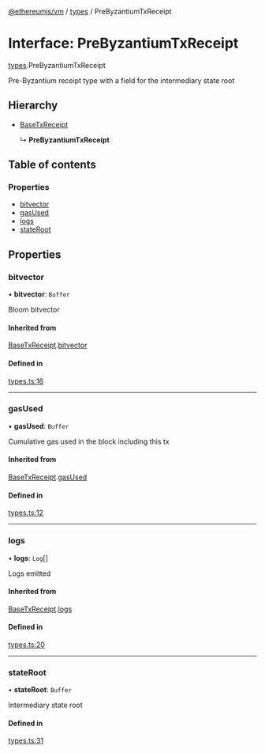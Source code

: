 [@ethereumjs/vm](../README.md) / [types](../modules/types.md) / PreByzantiumTxReceipt

# Interface: PreByzantiumTxReceipt

[types](../modules/types.md).PreByzantiumTxReceipt

Pre-Byzantium receipt type with a field
for the intermediary state root

## Hierarchy

- [BaseTxReceipt](types.basetxreceipt.md)

  ↳ **PreByzantiumTxReceipt**

## Table of contents

### Properties

- [bitvector](types.prebyzantiumtxreceipt.md#bitvector)
- [gasUsed](types.prebyzantiumtxreceipt.md#gasused)
- [logs](types.prebyzantiumtxreceipt.md#logs)
- [stateRoot](types.prebyzantiumtxreceipt.md#stateroot)

## Properties

### bitvector

• **bitvector**: `Buffer`

Bloom bitvector

#### Inherited from

[BaseTxReceipt](types.basetxreceipt.md).[bitvector](types.basetxreceipt.md#bitvector)

#### Defined in

[types.ts:16](https://github.com/ethereumjs/ethereumjs-monorepo/blob/master/packages/vm/src/types.ts#L16)

___

### gasUsed

• **gasUsed**: `Buffer`

Cumulative gas used in the block including this tx

#### Inherited from

[BaseTxReceipt](types.basetxreceipt.md).[gasUsed](types.basetxreceipt.md#gasused)

#### Defined in

[types.ts:12](https://github.com/ethereumjs/ethereumjs-monorepo/blob/master/packages/vm/src/types.ts#L12)

___

### logs

• **logs**: `Log`[]

Logs emitted

#### Inherited from

[BaseTxReceipt](types.basetxreceipt.md).[logs](types.basetxreceipt.md#logs)

#### Defined in

[types.ts:20](https://github.com/ethereumjs/ethereumjs-monorepo/blob/master/packages/vm/src/types.ts#L20)

___

### stateRoot

• **stateRoot**: `Buffer`

Intermediary state root

#### Defined in

[types.ts:31](https://github.com/ethereumjs/ethereumjs-monorepo/blob/master/packages/vm/src/types.ts#L31)
